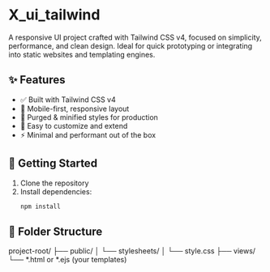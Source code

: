 # X_ui_tailwind

A responsive UI project crafted with Tailwind CSS v4, focused on simplicity, performance, and clean design. Ideal for quick prototyping or integrating into static websites and templating engines.

## ✨ Features
- ✅ Built with Tailwind CSS v4
- 🎨 Mobile-first, responsive layout
- 🧹 Purged & minified styles for production
- 🔧 Easy to customize and extend
- ⚡ Minimal and performant out of the box

## 🚀 Getting Started
1. Clone the repository
2. Install dependencies:
   ```bash
   npm install
## 📁 Folder Structure
project-root/
├── public/
│   └── stylesheets/
│          └── style.css
├── views/
    └── *.html or *.ejs (your templates)

